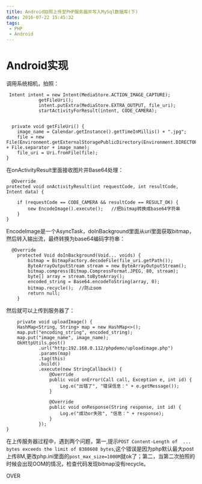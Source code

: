 ```yaml
---
title: Android拍照上传至PHP服务器并写入MySql数据库(下)
date: 2016-07-22 15:45:32
tags:
 - PHP
 - Android
---
```


# Android实现 #

调用系统相机，拍照：

     Intent intent = new Intent(MediaStore.ACTION_IMAGE_CAPTURE);
                getFileUri();
                intent.putExtra(MediaStore.EXTRA_OUTPUT, file_uri);
                startActivityForResult(intent, CODE_CAMERA);


      private void getFileUri() {
        image_name = Calendar.getInstance().getTimeInMillis() + ".jpg";
        file = new File(Environment.getExternalStoragePublicDirectory(Environment.DIRECTORY_PICTURES) + File.separator + image_name);
        file_uri = Uri.fromFile(file);
    }

<!--more-->

在onActivityResult里面接收图片并Base64处理：

      @Override
    protected void onActivityResult(int requestCode, int resultCode, Intent data) {

        if (requestCode == CODE_CAMERA && resultCode == RESULT_OK) {
            new EncodeImage().execute();   //把bitmap转换成base64字符串
        }
    }

EncodeImage是一个AsyncTask，doInBackground里面从uri里面获取bitmap，然后转入输出流，最终转换为base64编码字符串：

      @Override
        protected Void doInBackground(Void... voids) {
            bitmap = BitmapFactory.decodeFile(file_uri.getPath());
            ByteArrayOutputStream stream = new ByteArrayOutputStream();
            bitmap.compress(Bitmap.CompressFormat.JPEG, 80, stream);
            byte[] array = stream.toByteArray();
            encoded_string = Base64.encodeToString(array, 0);
            bitmap.recycle();  //防止oom
            return null;
        }

然后就可以上传到服务器了：

        private void uploadImage() {
        HashMap<String, String> map = new HashMap<>();
        map.put("encoding_string", encoded_string);
        map.put("image_name", image_name);
        OkHttpUtils.post()
                .url("http:192.168.0.112/phpdemo/uploadimage.php")
                .params(map)
                .tag(this)
                .build()
                .execute(new StringCallback() {
                    @Override
                    public void onError(Call call, Exception e, int id) {
                        Log.e("出错了", "错误信息：" + e.getMessage());
                    }

                    @Override
                    public void onResponse(String response, int id) {
                        Log.e("成功or失败", "信息：" + response);
                    }
                });
    }


在上传服务器过程中，遇到两个问题，第一,提示`POST Content-Length of  ... bytes exceeds the limit of 8388608 bytes`,这个错误是因为php默认最大post上传8M,更改php.ini里面的`post_max_size=1000M`就ok了；第二，当第二次拍照的时候会出现OOM的情况，检查代码发现bitmap没有recycle。


OVER